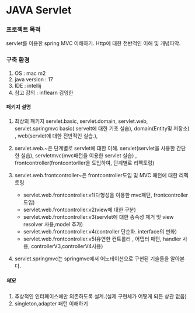 # JAVA Servlet

### 프로젝트 목적

servlet를 이용한 spring MVC 이해하기.
Http에 대한 전반적인 이해 및 개념파악.

### 구축 환경
1. OS : mac m2
2. java version : 17
3. IDE : intellij
4. 참고 강의 : inflearn 김영한

#### 패키지 설명
1. 최상의 패키지 servlet.basic, servlet.domain, servlet.web, servlet.springmvc
    basic( servelt에 대한 기초 실습), domain(Entity및 저장소) , web(servlet에 대한 전반적인 실습.),
2. servlet.web.~은 단계별로 servlet에 대한 이해.
    servlet(servlet을 사용한 간단한 실습), servletmvc(mvc패턴을 이용한 servlet 실습) 
  , frontcontroller(frontcontorller을 도입하여, 단계별로 리펙토링)
3. servlet.web.frontcontroller~은 frontcontroller도입 및 MVC 패턴에 대한 리펙토링
   + servlet.web.frontcontroller.v1(다형성을 이용한 mvc패턴, frontcontroller 도입)
   + servlet.web.frontcontroller.v2(view에 대한 구분)
   + servlet.web.frontcontroller.v3(servlet에 대한 종속성 제거 및 view resolver 사용,model 추가)
   + servlet.web.frontcontroller.v4(controller 단순화. interface의 변화)
   + servlet.web.frontcontroller.v5(유연한 컨트롤러 , 어댑터 패턴, handler 사용, controllerV3,controllerV4사용)
  
4. servlet.springmvc는 springmvc에서 어노테이션으로 구현된 기술들을 알아본다.


##### 메모
1. 추상적인 인터페이스에만 의존하도록 설계.(실제 구현체가 어떻게 되든 상관 없음)
2. singleton,adapter 패턴 이해하기
